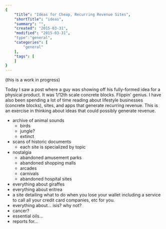 ```yaml
---
{
    "title": "Ideas for Cheap, Recurring Revenue Sites",
    "shortTitle": "ideas",
    "summary": "",
    "created": "2015-03-31",
    "modified": "2015-03-31",
    "type":"general",
    "categories": [
        "general"
    ],
    "tags": [
    ]
}
---
```


(this is a work in progress)

Today I saw a post where a guy was showing off his fully-formed idea for a physical product. It was 1/12th scale concrete blocks. Flippin' genius. I have also been spending a lot of time reading about lifestyle businesses (concrete blocks), sites, and apps that generate recurring revenue. This is an exercise in thinking about ideas that could possibly generate revenue.  

* archive of animal sounds
  * birds
  * jungle?
  * extinct
* scans of historic documents
  * each site is specialized by topic
* nostalgia
  * abandoned amusement parks
  * abandoned shopping malls
  * arcades
  * carnivals
  * abandoned hospital sites
* everything about giraffes
* everything about eritrea
* a site detailing what to do when you lose your wallet including a service to call all your credit card companies, etc for you.
* everything about... isis? why not?
* cancer?
* essential oils...
* reports for...

